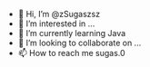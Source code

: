 - 👋 Hi, I’m @zSugaszsz
- 👀 I’m interested in ...
- 🌱 I’m currently learning Java
- 💞️ I’m looking to collaborate on ...
- 📫 How to reach me sugas.0

<!---
AngelMCYT/AngelMCYT is a ✨ special ✨ repository because its `README.md` (this file) appears on your GitHub profile.
You can click the Preview link to take a look at your changes.
--->

